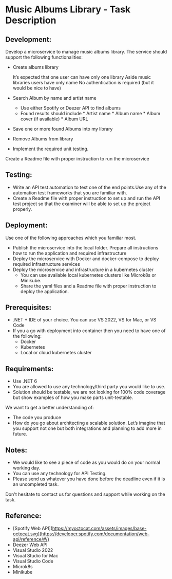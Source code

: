 # Music Albums Library - Task Description
## Development: 
Develop a microservice to manage music albums library. The service should support the following functionalities:
* Create albums library

  It’s expected that one user can have only one library
  Aside music libraries users have only name
  No authentication is required (but it would be nice to have)

* Search Album by name and artist name
    * Use either Spotify or Deezer API to find albums
    * Found results should include
          * Artist name
          * Album name
          * Album cover (if available)
          * Album URL
* Save one or more found Albums into my library
* Remove Albums from library
* Implement the required unit testing.

Create a Readme file with proper instruction to run the microservice


## Testing: 
   * Write an API test automation to test one of the end points.Use any of the automation test frameworks that you are familiar with.
   * Create a Readme file with proper instruction to set up and run the API test project so that the examiner will be able to set up the project properly.

## Deployment: 

Use one of the following approaches which you familiar most.

* Publish the microservice into the local folder. Prepare all instructions how to run the application and required infrastructure
* Deploy the  microservice with Docker and docker-compose to deploy required infrastructure services
* Deploy the microservice and infrastructure  in a kubernetes cluster
  * You can use available local kubernetes clusters like Microk8s or Minikube.
  * Share the yaml files and a Readme file with proper instruction to deploy the application.
      
      
## Prerequisites:
  * .NET + IDE of your choice. You can use VS 2022, VS for Mac, or VS Code
  * If you a go with deployment into container then you need to have one of the following:
      * Docker
      * Kubernetes
      * Local or cloud kubernetes cluster
      
## Requirements:

  * Use .NET 6
  * You are allowed to use any technology/third party you would like to use.
  * Solution should be testable, we are not looking for 100% code coverage but show examples of how you make parts unit-testable.
  
We want to get a better understanding of:

* The code you produce
* How do you go about architecting a scalable solution. Let’s imagine that you support not one but both integrations and planning to add more in future.

## Notes:
* We would like to see a piece of code as you would do on your normal working day.
* You can use any technology for API Testing.
* Please send us whatever you have done before the deadline even if it is an uncompleted task.

Don't hesitate to contact us for questions and support while working on the task.

## Reference:
  * [Spotify Web API](https://myoctocat.com/assets/images/base-octocat.svg](https://developer.spotify.com/documentation/web-api/reference/#/)
  * Deezer Web API
  * Visual Studio 2022
  * Visual Studio for Mac
  * Visual Studio Code
  * Microk8s
  * Minikube





